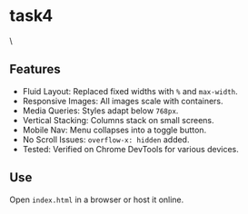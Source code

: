 # task4

\
##  Features

- Fluid Layout: Replaced fixed widths with `%` and `max-width`.
- Responsive Images: All images scale with containers.
- Media Queries: Styles adapt below `768px`.
- Vertical Stacking: Columns stack on small screens.
- Mobile Nav: Menu collapses into a toggle button.
- No Scroll Issues: `overflow-x: hidden` added.
- Tested: Verified on Chrome DevTools for various devices.

##  Use

Open `index.html` in a browser or host it online.
